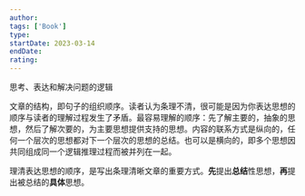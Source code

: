 ```yaml
---
author: 
tags: ['Book']
type: 
startDate: 2023-03-14
endDate:
rating: 
---
```


思考、表达和解决问题的逻辑

文章的结构，即句子的组织顺序。读者认为条理不清，很可能是因为你表达思想的顺序与读者的理解过程发生了矛盾。最容易理解的顺序：先了解主要的，抽象的思想，然后了解次要的，为主要思想提供支持的思想。内容的联系方式是纵向的，任何一个层次的思想都对下一个层次的思想的总结。也可以是横向的，即多个思想因共同组成同一个逻辑推理过程而被并列在一起。


理清表达思想的顺序，是写出条理清晰文章的重要方式。**先**提出**总结**性思想，**再**提出被总结的**具体**思想。


























